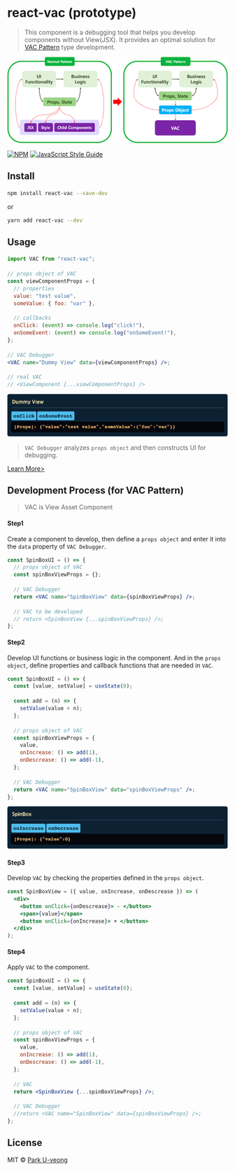 # react-vac (prototype)

> This component is a debugging tool that helps you develop components without View(JSX). It provides an optimal solution for [VAC Pattern](./docs/VAC_PATTERN.md) type development.

![vac pattern](./docs/readme_assets/vac_pattern_s1.png?raw=true)

[![NPM](https://img.shields.io/npm/v/react-vac.svg)](https://www.npmjs.com/package/react-vac) [![JavaScript Style Guide](https://img.shields.io/badge/code_style-standard-brightgreen.svg)](https://standardjs.com)

## Install

```bash
npm install react-vac --save-dev
```

or

```bash
yarn add react-vac --dev
```

## Usage

```jsx
import VAC from "react-vac";

// props object of VAC
const viewComponentProps = {
  // properties
  value: "test value",
  someValue: { foo: "var" },

  // callbacks
  onClick: (event) => console.log("click!"),
  onSomeEvent: (event) => console.log("onSomeEvent!"),
};

// VAC Debugger
<VAC name="Dummy View" data={viewComponentProps} />;

// real VAC
// <ViewComponent {...viewComponentProps} />
```

![basic usage](./docs/readme_assets/example_vac_basic_s1.png?raw=true)

> `VAC Debugger` analyzes `props object` and then constructs UI for debugging.

[Learn More>](./docs/VAC_USAGE.md)

## Development Process (for VAC Pattern)

> VAC is View Asset Component

#### Step1

Create a component to develop, then define a `props object` and enter it into the `data` property of `VAC Debugger`.

```jsx
const SpinBoxUI = () => {
  // props object of VAC
  const spinBoxViewProps = {};

  // VAC Debugger
  return <VAC name="SpinBoxView" data={spinBoxViewProps} />;

  // VAC to be developed
  // return <SpinBoxView {...spinBoxViewProps} />;
};
```

#### Step2

Develop UI functions or business logic in the component. And in the `props object`, define properties and callback functions that are needed in `VAC`.

```jsx
const SpinBoxUI = () => {
  const [value, setValue] = useState(0);

  const add = (n) => {
    setValue(value + n);
  };

  // props object of VAC
  const spinBoxViewProps = {
    value,
    onIncrease: () => add(1),
    onDescrease: () => add(-1),
  };

  // VAC Debugger
  return <VAC name="SpinBoxView" data="spinBoxViewProps" />;
};
```

![basic example](./docs/readme_assets/example_vac_spinbox_s1.png?raw=true)

#### Step3

Develop `VAC` by checking the properties defined in the `props object`.

```jsx
const SpinBoxView = ({ value, onIncrease, onDescrease }) => (
  <div>
    <button onClick={onDescrease}> - </button>
    <span>{value}</span>
    <button onClick={onIncrease}> + </button>
  </div>
);
```

#### Step4

Apply `VAC` to the component.

```jsx
const SpinBoxUI = () => {
  const [value, setValue] = useState(0);

  const add = (n) => {
    setValue(value + n);
  };

  // props object of VAC
  const spinBoxViewProps = {
    value,
    onIncrease: () => add(1),
    onDescrease: () => add(-1),
  };

  // VAC
  return <SpinBoxView {...spinBoxViewProps} />;

  // VAC Debugger
  //return <VAC name="SpinBoxView" data={spinBoxViewProps} />;
};
```

## License

MIT © [Park U-yeong](https://github.com/coxcore)
